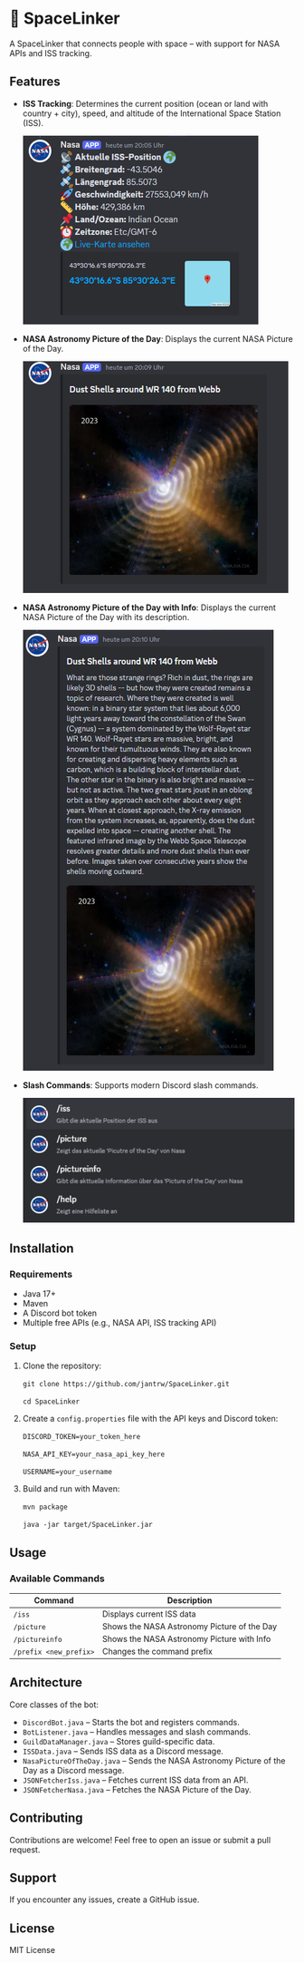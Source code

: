 # 🌌 SpaceLinker

A SpaceLinker that connects people with space – with support for NASA APIs and ISS tracking.

## Features

- **ISS Tracking**: Determines the current position (ocean or land with country + city), speed, and altitude of the International Space Station (ISS).

  ![ISS-Output](images/ISS_Output.png)

- **NASA Astronomy Picture of the Day**: Displays the current NASA Picture of the Day.

  ![NASA-Picture-Output](images/NasaPictureOfTheDay_Output.png)

- **NASA Astronomy Picture of the Day with Info**: Displays the current NASA Picture of the Day with its description.

  ![NASA-Picture-Info-Output](images/NasaPictureOfTheDayInfo_Output.png)

- **Slash Commands**: Supports modern Discord slash commands.

  ![Slash_Command](images/Slash_Command.png)

## Installation

### Requirements

- Java 17+
- Maven
- A Discord bot token
- Multiple free APIs (e.g., NASA API, ISS tracking API)

### Setup

1. Clone the repository:

   `git clone https://github.com/jantrw/SpaceLinker.git`

   `cd SpaceLinker`

3. Create a `config.properties` file with the API keys and Discord token:

   `DISCORD_TOKEN=your_token_here`

   `NASA_API_KEY=your_nasa_api_key_here`

   `USERNAME=your_username`

5. Build and run with Maven:

   `mvn package`

   `java -jar target/SpaceLinker.jar`

## Usage

### Available Commands

| Command                | Description                                  |
| ---------------------- | -------------------------------------------- |
| `/iss`                 | Displays current ISS data                   |
| `/picture`             | Shows the NASA Astronomy Picture of the Day |
| `/pictureinfo`         | Shows the NASA Astronomy Picture with Info  |
| `/prefix <new_prefix>` | Changes the command prefix                  |

## Architecture

Core classes of the bot:

- `DiscordBot.java` – Starts the bot and registers commands.
- `BotListener.java` – Handles messages and slash commands.
- `GuildDataManager.java` – Stores guild-specific data.
- `ISSData.java` – Sends ISS data as a Discord message.
- `NasaPictureOfTheDay.java` – Sends the NASA Astronomy Picture of the Day as a Discord message.
- `JSONFetcherIss.java` – Fetches current ISS data from an API.
- `JSONFetcherNasa.java` – Fetches the NASA Picture of the Day.

## Contributing
Contributions are welcome! Feel free to open an issue or submit a pull request.

## Support
If you encounter any issues, create a GitHub issue.


## License

MIT License
